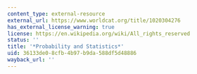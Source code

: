 ```yaml
---
content_type: external-resource
external_url: https://www.worldcat.org/title/1020304276
has_external_license_warning: true
license: https://en.wikipedia.org/wiki/All_rights_reserved
status: ''
title: '*Probability and Statistics*'
uid: 36133de0-8cfb-4b97-b9da-588df5d48886
wayback_url: ''
---
```

